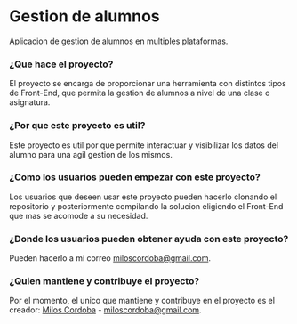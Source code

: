 # Gestion de alumnos
Aplicacion de gestion de alumnos en multiples plataformas.

### ¿Que hace el proyecto?
    
El proyecto se encarga de proporcionar una herramienta con distintos tipos de Front-End, que permita la gestion de alumnos a nivel de una clase o asignatura.
    
### ¿Por que este proyecto es util?
    
Este proyecto es util por que permite interactuar y visibilizar los datos del alumno para una agil gestion de los mismos.
    
### ¿Como los usuarios pueden empezar con este proyecto?
    
Los usuarios que deseen usar este proyecto pueden hacerlo clonando el repositorio y posteriormente compilando la solucion eligiendo el Front-End que mas se acomode a su necesidad.
    
### ¿Donde los usuarios pueden obtener ayuda con este proyecto?
    
Pueden hacerlo a mi correo miloscordoba@gmail.com.
    
### ¿Quien mantiene y contribuye el proyecto?
    
Por el momento, el unico que mantiene y contribuye en el proyecto es el creador: [Milos Cordoba](https://github.com/milosco77) - miloscordoba@gmail.com.
